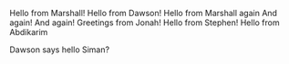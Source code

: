 Hello from Marshall!
Hello from Dawson!
Hello from Marshall again
And again!
And again!
Greetings from Jonah!
Hello from Stephen!
Hello from Abdikarim

Dawson says hello
Siman? 
